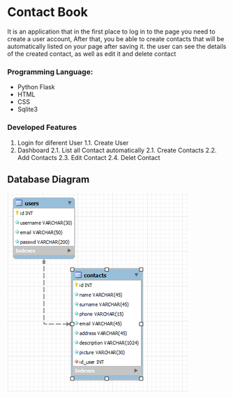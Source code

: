 # Contact Book

It is an application that in the first place to log in to the page you need to create a user account, After that, you be able to create contacts that will be automatically listed on your page after saving it. the user can see the details of the created contact, as well as edit it and delete contact

### Programming Language:

- Python Flask
- HTML
- CSS
- Sqlite3

### Developed Features

1. Login for diferent User
   1.1. Create User
2. Dashboard
   2.1. List all Contact automatically
   2.1. Create Contacts
   2.2. Add Contacts
   2.3. Edit Contact
   2.4. Delet Contact

## Database Diagram

![Database Diagram](static/picture_files/db_diagram.PNG)
